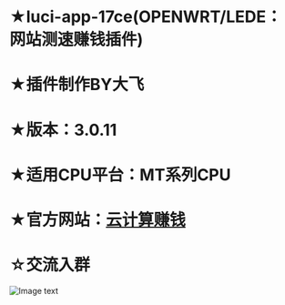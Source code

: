 # ★luci-app-17ce(OPENWRT/LEDE：网站测速赚钱插件)
# ★插件制作BY大飞

# ★版本：3.0.11

# ★适用CPU平台：MT系列CPU

# ★官方网站：[云计算赚钱](https://www.yiluzhuanqian.com/P3VpZD0xMDEwOA%3D%3D)

# ☆交流入群

![Image text](https://github.com/FeiLianOS/luci-app-ipshare/blob/master/images/QQ_FeiLianOS.png)

